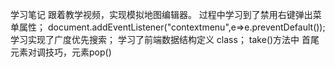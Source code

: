 学习笔记
跟着教学视频，实现模拟地图编辑器。
过程中学习到了禁用右键弹出菜单属性；
document.addEventListener("contextmenu",e=>e.preventDefault());
学习实现了广度优先搜索；
学习了前端数据结构定义 class；
take()方法中 首尾元素对调技巧，元素pop()

